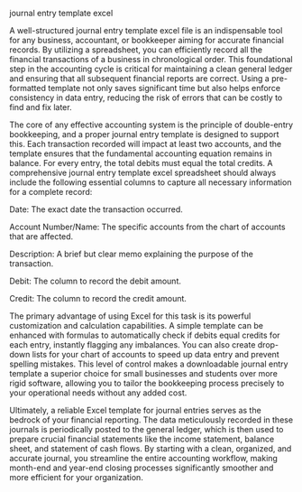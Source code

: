 journal entry template excel


A well-structured journal entry template excel file is an indispensable tool for any business, accountant, or bookkeeper aiming for accurate financial records. By utilizing a spreadsheet, you can efficiently record all the financial transactions of a business in chronological order. This foundational step in the accounting cycle is critical for maintaining a clean general ledger and ensuring that all subsequent financial reports are correct. Using a pre-formatted template not only saves significant time but also helps enforce consistency in data entry, reducing the risk of errors that can be costly to find and fix later.



The core of any effective accounting system is the principle of double-entry bookkeeping, and a proper journal entry template is designed to support this. Each transaction recorded will impact at least two accounts, and the template ensures that the fundamental accounting equation remains in balance. For every entry, the total debits must equal the total credits. A comprehensive journal entry template excel spreadsheet should always include the following essential columns to capture all necessary information for a complete record:





Date: The exact date the transaction occurred.


Account Number/Name: The specific accounts from the chart of accounts that are affected.


Description: A brief but clear memo explaining the purpose of the transaction.


Debit: The column to record the debit amount.


Credit: The column to record the credit amount.





The primary advantage of using Excel for this task is its powerful customization and calculation capabilities. A simple template can be enhanced with formulas to automatically check if debits equal credits for each entry, instantly flagging any imbalances. You can also create drop-down lists for your chart of accounts to speed up data entry and prevent spelling mistakes. This level of control makes a downloadable journal entry template a superior choice for small businesses and students over more rigid software, allowing you to tailor the bookkeeping process precisely to your operational needs without any added cost.



Ultimately, a reliable Excel template for journal entries serves as the bedrock of your financial reporting. The data meticulously recorded in these journals is periodically posted to the general ledger, which is then used to prepare crucial financial statements like the income statement, balance sheet, and statement of cash flows. By starting with a clean, organized, and accurate journal, you streamline the entire accounting workflow, making month-end and year-end closing processes significantly smoother and more efficient for your organization.
